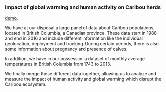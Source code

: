 ### Impact of global warming and human activity on Caribou herds

[demo](https://b2rj.github.io/Caribous/src/slide.html).

We have at our disposal a large panel of data about Caribou populations, located in British Columbia, a Canadian province. These data start in 1988 and end in 2016 and include different information like the individual geolocation, deployment and tracking. During certain periods, there is also some information about pregnancy and presence of calves.

In addition, we have in our possession a dataset of monthly average temperatures in British Columbia from 1743 to 2013.

We finally merge these different data together, allowing us to analyze and measure the impact of human activity and global warming which disrupt the Caribou ecosystem.